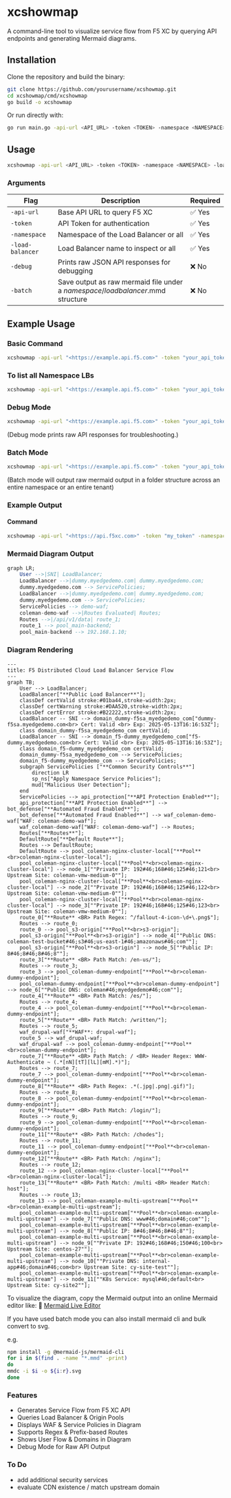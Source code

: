 # xcshowmap

A command-line tool to visualize service flow from F5 XC by querying API endpoints and generating Mermaid diagrams.

## Installation

Clone the repository and build the binary:

```bash
git clone https://github.com/yourusername/xcshowmap.git
cd xcshowmap/cmd/xcshowmap
go build -o xcshowmap
```

Or run directly with:

```bash
go run main.go -api-url <API_URL> -token <TOKEN> -namespace <NAMESPACE> -load-balancer <LB>
```

## Usage

```bash
xcshowmap -api-url <API_URL> -token <TOKEN> -namespace <NAMESPACE> -load-balancer <LOAD_BALANCER_NAME> [-debug]
```

### Arguments

| Flag            | Description                                      | Required |
|----------------|------------------------------------------------|----------|
| `-api-url`     | Base API URL to query F5 XC                    | ✅ Yes   |
| `-token`       | API Token for authentication                   | ✅ Yes   |
| `-namespace`   | Namespace of the Load Balancer or all          | ✅ Yes   |
| `-load-balancer` | Load Balancer name to inspect or all           | ✅ Yes   |
| `-debug`       | Prints raw JSON API responses for debugging    | ❌ No    |
| `-batch`       | Save output as raw mermaid file under <br> a *namespace*/*loadbalancer*.mmd structure        | ❌ No    |


## Example Usage

### Basic Command

```bash
xcshowmap -api-url "<https://example.api.f5.com>" -token "your_api_token" -namespace "your-namespace" -load-balancer "your-load-balancer"
```

### To list all Namespace LBs
```bash
xcshowmap -api-url "<https://example.api.f5.com>" -token "your_api_token" -namespace "your-namespace" -load-balancer "all"
```

### Debug Mode

```bash
xcshowmap -api-url "<https://example.api.f5.com>" -token "your_api_token" -namespace "your-namespace" -load-balancer "your-load-balancer" -debug
```

(Debug mode prints raw API responses for troubleshooting.)

### Batch Mode

```bash
xcshowmap -api-url "<https://example.api.f5.com>" -token "your_api_token" -namespace "your-namespace" -load-balancer "all" -batch
```

(Batch mode will output raw mermaid output in a folder structure across an entire namespace or an entire tenant)

### Example Output

#### Command

```bash
xcshowmap -api-url "<https://api.f5xc.com>" -token "my_token" -namespace "my-namespace" -load-balancer "loadbalancer"
```

### Mermaid Diagram Output

```sql
graph LR;
    User -->|SNI| LoadBalancer;
    LoadBalancer -->|dummy.myedgedemo.com| dummy.myedgedemo.com;
    dummy.myedgedemo.com --> ServicePolicies;
    LoadBalancer -->|dummy.myedgedemo.com| dummy.myedgedemo.com;
    dummy.myedgedemo.com --> ServicePolicies;
    ServicePolicies --> demo-waf;
    coleman-demo-waf -->|Routes Evaluated| Routes;
    Routes -->|/api/v1/data| route_1;
    route_1 --> pool_main-backend;
    pool_main-backend --> 192.168.1.10;
```

### Diagram Rendering

```mermaid
---
title: F5 Distributed Cloud Load Balancer Service Flow
---
graph TB;
    User --> LoadBalancer;
    LoadBalancer["**Public Load Balancer**"];
    classDef certValid stroke:#01ba44,stroke-width:2px;
    classDef certWarning stroke:#DAA520,stroke-width:2px;
    classDef certError stroke:#B22222,stroke-width:2px;
    LoadBalancer -- SNI --> domain_dummy-f5sa_myedgedemo_com["dummy-f5sa.myedgedemo.com<br> Cert: Valid <br> Exp: 2025-05-13T16:16:53Z"];
    class domain_dummy-f5sa_myedgedemo_com certValid;
    LoadBalancer -- SNI --> domain_f5-dummy_myedgedemo_com["f5-dummy.myedgedemo.com<br> Cert: Valid <br> Exp: 2025-05-13T16:16:53Z"];
    class domain_f5-dummy_myedgedemo_com certValid;
    domain_dummy-f5sa_myedgedemo_com --> ServicePolicies;
    domain_f5-dummy_myedgedemo_com --> ServicePolicies;
    subgraph ServicePolicies ["**Common Security Controls**"]
        direction LR
        sp_ns["Apply Namespace Service Policies"];
        mud["Malicious User Detection"];
    end
    ServicePolicies --> api_protection["**API Protection Enabled**"];
    api_protection["**API Protection Enabled**"] --> bot_defense["**Automated Fraud Enabled**"];
    bot_defense["**Automated Fraud Enabled**"] --> waf_coleman-demo-waf["WAF: coleman-demo-waf"];
    waf_coleman-demo-waf["WAF: coleman-demo-waf"] --> Routes;
    Routes["**Routes**"];
    DefaultRoute["**Default Route**"];
    Routes --> DefaultRoute;
    DefaultRoute --> pool_coleman-nginx-cluster-local["**Pool**<br>coleman-nginx-cluster-local"];
    pool_coleman-nginx-cluster-local["**Pool**<br>coleman-nginx-cluster-local"] --> node_1[""Private IP: 192#46;168#46;125#46;121<br> Upstream Site: coleman-vmw-medium-0""];
    pool_coleman-nginx-cluster-local["**Pool**<br>coleman-nginx-cluster-local"] --> node_2[""Private IP: 192#46;168#46;125#46;122<br> Upstream Site: coleman-vmw-medium-0""];
    pool_coleman-nginx-cluster-local["**Pool**<br>coleman-nginx-cluster-local"] --> node_3[""Private IP: 192#46;168#46;125#46;123<br> Upstream Site: coleman-vmw-medium-0""];
    route_0["**Route** <BR> Path Regex: ^/fallout-4-icon-\d+\.png$"];
    Routes --> route_0;
    route_0 --> pool_s3-origin["**Pool**<br>s3-origin"];
    pool_s3-origin["**Pool**<br>s3-origin"] --> node_4[""Public DNS: coleman-test-bucket#46;s3#46;us-east-1#46;amazonaws#46;com""];
    pool_s3-origin["**Pool**<br>s3-origin"] --> node_5[""Public IP: 8#46;8#46;8#46;8""];
    route_3["**Route** <BR> Path Match: /en-us/"];
    Routes --> route_3;
    route_3 --> pool_coleman-dummy-endpoint["**Pool**<br>coleman-dummy-endpoint"];
    pool_coleman-dummy-endpoint["**Pool**<br>coleman-dummy-endpoint"] --> node_6[""Public DNS: coleman#46;myedgedemo#46;com""];
    route_4["**Route** <BR> Path Match: /es/"];
    Routes --> route_4;
    route_4 --> pool_coleman-dummy-endpoint["**Pool**<br>coleman-dummy-endpoint"];
    route_5["**Route** <BR> Path Match: /written/"];
    Routes --> route_5;
    waf_drupal-waf["**WAF**: drupal-waf"];
    route_5 --> waf_drupal-waf;
    waf_drupal-waf --> pool_coleman-dummy-endpoint["**Pool**<br>coleman-dummy-endpoint"];
    route_7["**Route** <BR> Path Match: / <BR> Header Regex: WWW-Authenticate ~ (.*[nN][tT][lL][mM].*)"];
    Routes --> route_7;
    route_7 --> pool_coleman-dummy-endpoint["**Pool**<br>coleman-dummy-endpoint"];
    route_8["**Route** <BR> Path Regex: .*(.jpg|.png|.gif)"];
    Routes --> route_8;
    route_8 --> pool_coleman-dummy-endpoint["**Pool**<br>coleman-dummy-endpoint"];
    route_9["**Route** <BR> Path Match: /login/"];
    Routes --> route_9;
    route_9 --> pool_coleman-dummy-endpoint["**Pool**<br>coleman-dummy-endpoint"];
    route_11["**Route** <BR> Path Match: /chodes"];
    Routes --> route_11;
    route_11 --> pool_coleman-dummy-endpoint["**Pool**<br>coleman-dummy-endpoint"];
    route_12["**Route** <BR> Path Match: /nginx"];
    Routes --> route_12;
    route_12 --> pool_coleman-nginx-cluster-local["**Pool**<br>coleman-nginx-cluster-local"];
    route_13["**Route** <BR> Path Match: /multi <BR> Header Match: host"];
    Routes --> route_13;
    route_13 --> pool_coleman-example-multi-upstream["**Pool**<br>coleman-example-multi-upstream"];
    pool_coleman-example-multi-upstream["**Pool**<br>coleman-example-multi-upstream"] --> node_7[""Public DNS: www#46;domain#46;com""];
    pool_coleman-example-multi-upstream["**Pool**<br>coleman-example-multi-upstream"] --> node_8[""Public IP: 8#46;8#46;8#46;8""];
    pool_coleman-example-multi-upstream["**Pool**<br>coleman-example-multi-upstream"] --> node_9[""Private IP: 192#46;168#46;150#46;100<br> Upstream Site: centos-27""];
    pool_coleman-example-multi-upstream["**Pool**<br>coleman-example-multi-upstream"] --> node_10[""Private DNS: internal-app#46;domain#46;com<br> Upstream Site: cy-site-test""];
    pool_coleman-example-multi-upstream["**Pool**<br>coleman-example-multi-upstream"] --> node_11[""K8s Service: mysql#46;default<br> Upstream Site: cy-site2""];
```

To visualize the diagram, copy the Mermaid output into an online Mermaid editor like: 🔗 [Mermaid Live Editor](https://mermaid.live/)

If you have used batch mode you can also install mermaid cli and bulk convert to svg.

e.g.
```bash
npm install -g @mermaid-js/mermaid-cli 
for i in $(find . -name "*.mmd" -print)
do
mmdc -i $i -o ${i:r}.svg 
done
```

### Features

- Generates Service Flow from F5 XC API
- Queries Load Balancer & Origin Pools
- Displays WAF & Service Policies in Diagram
- Supports Regex & Prefix-based Routes
- Shows User Flow & Domains in Diagram
- Debug Mode for Raw API Output

### To Do

- add additional security services
- evaluate CDN existence / match upstream domain
